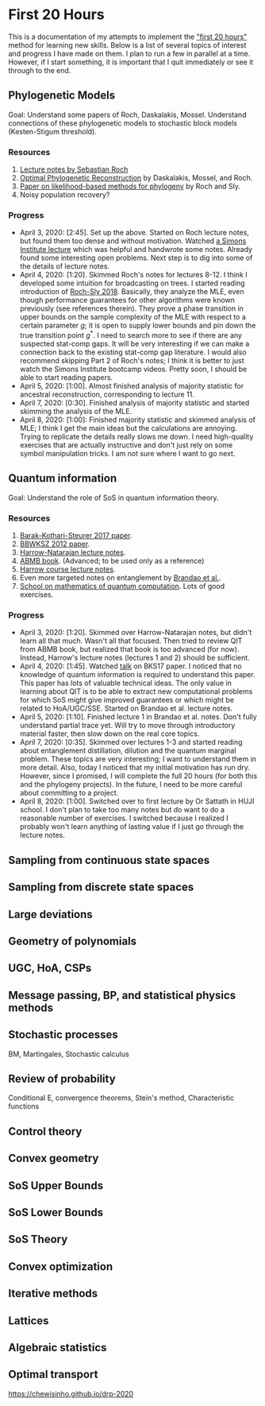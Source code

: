 # First 20 Hours

This is a documentation of my attempts to implement the ["first 20 hours"](https://www.youtube.com/watch?v=5MgBikgcWnY) method for learning new skills. Below is a list of several topics of interest and progress I have made on them. I plan to run a few in parallel at a time. However, if I start something, it is important that I quit immediately or see it through to the end.

##  Phylogenetic Models

Goal: Understand some papers of Roch, Daskalakis, Mossel. Understand connections of these phylogenetic models to stochastic block models (Kesten-Stigum threshold).

### Resources

1. [Lecture notes by Sebastian Roch](https://www.math.wisc.edu/~roch/evol-gen/index.html)
2. [Optimal Phylogenetic Reconstruction](https://arxiv.org/abs/math/0509575v1) by Daskalakis, Mossel, and Roch.
3. [Paper on likelihood-based methods for phylogeny](https://arxiv.org/pdf/1508.01964.pdf) by Roch and Sly.
4. Noisy population recovery?

### Progress

- April 3, 2020: [2:45]. Set up the above. Started on Roch lecture notes, but found them too dense and without motivation. Watched [a Simons Institute lecture](https://www.youtube.com/watch?v=CexALZI_500) which was helpful and handwrote some notes. Already found some interesting open problems. Next step is to dig into some of the details of lecture notes.
- April 4, 2020: [1:20]. Skimmed Roch's notes for lectures 8-12. I think I developed some intuition for broadcasting on trees. I started reading introduction of [Roch-Sly 2018](https://arxiv.org/pdf/1508.01964.pdf). Basically, they analyze the MLE, even though performance guarantees for other algorithms were known previously (see references therein). They prove a phase transition in upper bounds on the sample complexity of the MLE with respect to a certain parameter $g$; it is open to supply lower bounds and pin down the true transition point $g^*$. I need to search more to see if there are any suspected stat-comp gaps. It will be very interesting if we can make a connection back to the existing stat-comp gap literature. I would also recommend skipping Part 2 of Roch's notes; I think it is better to just watch the Simons Institute bootcamp videos. Pretty soon, I should be able to start reading papers.
- April 5, 2020: [1:00]. Almost finished analysis of majority statistic for ancestral reconstruction, corresponding to lecture 11.
- April 7, 2020: [0:30]. Finished analysis of majority statistic and started skimming the analysis of the MLE.
- April 8, 2020: [1:00]: Finished majority statistic and skimmed analysis of MLE; I think I get the main ideas but the calculations are annoying. Trying to replicate the details really slows me down. I need high-quality exercises that are actually instructive and don't just rely on some symbol manipulation tricks. I am not sure where I want to go next.


## Quantum information

Goal: Understand the role of SoS in quantum information theory.

### Resources

1. [Barak-Kothari-Steurer 2017 paper](https://arxiv.org/abs/1701.06321).
2. [BBWKSZ 2012 paper](https://arxiv.org/abs/1205.4484).
3. [Harrow-Natarajan lecture notes](http://www.mit.edu/~aram/teaching/sdp/).
4. [ABMB book](http://math.univ-lyon1.fr/~aubrun/ABMB/ABMB.pdf). (Advanced; to be used only as a reference)
5. [Harrow course lecture notes](http://web.mit.edu/8.371/www/).
6. Even more targeted notes on entanglement by [Brandao et al.](https://arxiv.org/abs/1604.01790).
7. [School on mathematics of quantum computation](https://iias.huji.ac.il/SchoolCSE4). Lots of good exercises.


### Progress

- April 3, 2020: [1:20]. Skimmed over Harrow-Natarajan notes, but didn't learn all that much. Wasn't all that focused. Then tried to review QIT from ABMB book, but realized that book is too advanced (for now). Instead, Harrow's lecture notes (lectures 1 and 2) should be sufficient.
- April 4, 2020: [1:45]. Watched [talk](https://www.youtube.com/watch?v=DKGmTnZooEI) on BKS17 paper. I noticed that no knowledge of quantum information is required to understand this paper. This paper has lots of valuable technical ideas. The only value in learning about QIT is to be able to extract new computational problems for which SoS might give improved guarantees or which might be related to HoA/UGC/SSE. Started on Brandao et al. lecture notes.
- April 5, 2020: [1:10]. Finished lecture 1 in Brandao et al. notes. Don't fully understand partial trace yet. Will try to move through introductory material faster, then slow down on the real core topics.
- April 7, 2020: [0:35]. Skimmed over lectures 1-3 and started reading about entanglement distillation, dilution and the quantum marginal problem. These topics are very interesting; I want to understand them in more detail. Also, today I noticed that my initial motivation has run dry. However, since I promised, I will complete the full 20 hours (for both this and the phylogeny projects). In the future, I need to be more careful about committing to a project.
- April 8, 2020: [1:00]. Switched over to first lecture by Or Sattath in HUJI school. I don't plan to take too many notes but do want to do a reasonable number of exercises. I switched because I realized I probably won't learn anything of lasting value if I just go through the lecture notes.


## Sampling from continuous state spaces

## Sampling from discrete state spaces

## Large deviations

## Geometry of polynomials

## UGC, HoA, CSPs

## Message passing, BP, and statistical physics methods

## Stochastic processes

BM, Martingales, Stochastic calculus

## Review of probability

Conditional E, convergence theorems, Stein's method, Characteristic functions

## Control theory

## Convex geometry

## SoS Upper Bounds

## SoS Lower Bounds

## SoS Theory

## Convex optimization

## Iterative methods

## Lattices

## Algebraic statistics


## Optimal transport

https://chewisinho.github.io/drp-2020
